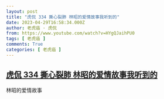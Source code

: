 ```yaml
---
layout: post
title: "虎侃 334 撕心裂肺 林昭的爱情故事我听到的"
date: 2023-04-29T16:58:34.000Z
author: 老虎庙 · 虎侃
from: https://www.youtube.com/watch?v=HYgQJaihPU0
tags: [ 老虎庙 ]
comments: True
categories: [ 老虎庙 ]
---
```

<!--1682787514000-->
[虎侃 334 撕心裂肺 林昭的爱情故事我听到的](https://www.youtube.com/watch?v=HYgQJaihPU0)
------

<div>
林昭的爱情故事
</div>
